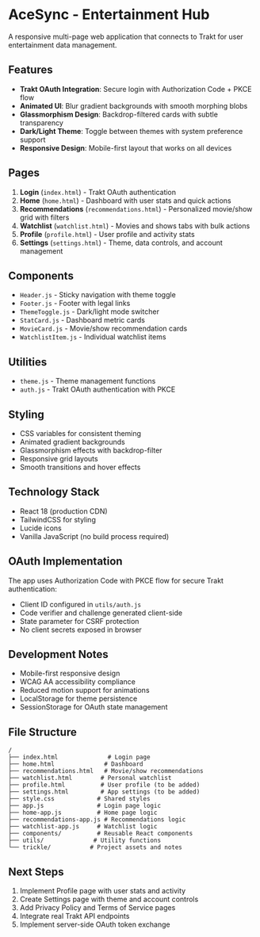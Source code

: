 # AceSync - Entertainment Hub

A responsive multi-page web application that connects to Trakt for user entertainment data management.

## Features

- **Trakt OAuth Integration**: Secure login with Authorization Code + PKCE flow
- **Animated UI**: Blur gradient backgrounds with smooth morphing blobs
- **Glassmorphism Design**: Backdrop-filtered cards with subtle transparency
- **Dark/Light Theme**: Toggle between themes with system preference support
- **Responsive Design**: Mobile-first layout that works on all devices

## Pages

1. **Login** (`index.html`) - Trakt OAuth authentication
2. **Home** (`home.html`) - Dashboard with user stats and quick actions
3. **Recommendations** (`recommendations.html`) - Personalized movie/show grid with filters
4. **Watchlist** (`watchlist.html`) - Movies and shows tabs with bulk actions
5. **Profile** (`profile.html`) - User profile and activity stats
6. **Settings** (`settings.html`) - Theme, data controls, and account management

## Components

- `Header.js` - Sticky navigation with theme toggle
- `Footer.js` - Footer with legal links
- `ThemeToggle.js` - Dark/light mode switcher
- `StatCard.js` - Dashboard metric cards
- `MovieCard.js` - Movie/show recommendation cards
- `WatchlistItem.js` - Individual watchlist items

## Utilities

- `theme.js` - Theme management functions
- `auth.js` - Trakt OAuth authentication with PKCE

## Styling

- CSS variables for consistent theming
- Animated gradient backgrounds
- Glassmorphism effects with backdrop-filter
- Responsive grid layouts
- Smooth transitions and hover effects

## Technology Stack

- React 18 (production CDN)
- TailwindCSS for styling
- Lucide icons
- Vanilla JavaScript (no build process required)

## OAuth Implementation

The app uses Authorization Code with PKCE flow for secure Trakt authentication:
- Client ID configured in `utils/auth.js`
- Code verifier and challenge generated client-side
- State parameter for CSRF protection
- No client secrets exposed in browser

## Development Notes

- Mobile-first responsive design
- WCAG AA accessibility compliance
- Reduced motion support for animations
- LocalStorage for theme persistence
- SessionStorage for OAuth state management

## File Structure

```
/
├── index.html              # Login page
├── home.html              # Dashboard
├── recommendations.html   # Movie/show recommendations
├── watchlist.html        # Personal watchlist
├── profile.html          # User profile (to be added)
├── settings.html         # App settings (to be added)
├── style.css            # Shared styles
├── app.js               # Login page logic
├── home-app.js          # Home page logic
├── recommendations-app.js # Recommendations logic
├── watchlist-app.js     # Watchlist logic
├── components/          # Reusable React components
├── utils/              # Utility functions
└── trickle/           # Project assets and notes
```

## Next Steps

1. Implement Profile page with user stats and activity
2. Create Settings page with theme and account controls
3. Add Privacy Policy and Terms of Service pages
4. Integrate real Trakt API endpoints
5. Implement server-side OAuth token exchange
